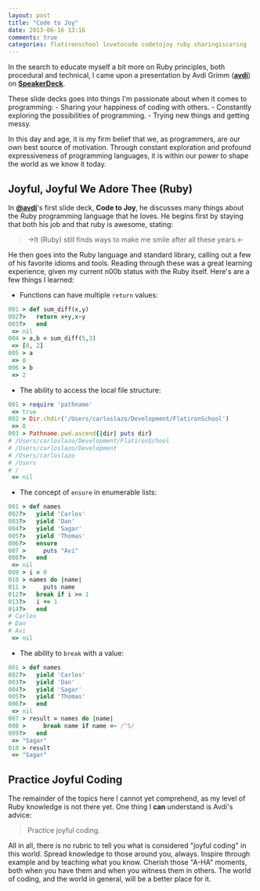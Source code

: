 ```yaml
---
layout: post
title: "Code to Joy"
date: 2013-06-16 13:16
comments: true
categories: flatironschool lovetocode codetojoy ruby sharingiscaring
---
```


In the search to educate myself a bit more on Ruby principles, both procedural and technical, I came upon a presentation by Avdi Grimm (**[avdi](https://speakerdeck.com/avdi "SpeakerDeck Website for avdi")**) on **[SpeakerDeck](http://speaderdeck.com "SpeakerDeck")**.  

These slide decks goes into things I'm passionate about when it comes to programming:
    - Sharing your happiness of coding with others.
    - Constantly exploring the possibilities of programming.
    - Trying new things and getting messy.

In this day and age, it is my firm belief that we, as programmers, are our own best source of motivation. Through constant exploration and profound expressiveness of programming languages, it is within our power to shape the world as we know it today.  

## Joyful, Joyful We Adore Thee (Ruby)

In **[@avdi](http://www.twitter.com/avdi "Avdi Grimm's Twitter")**'s first slide deck, **Code to Joy**, he discusses many things about the Ruby programming language that he loves. He begins first by staying that both his job and that ruby is awesome, stating:

>->It (Ruby) still finds ways to make me smile after all these years.<-

He then goes into the Ruby language and standard library, calling out a few of his favorite idioms and tools. Reading through these was a great learning experience, given my current n00b status with the Ruby itself. Here's are a few things I learned:  

* Functions can have multiple `return` values:
```ruby
001 > def sum_diff(x,y)
002?>   return x+y,x-y
003?>   end
 => nil 
004 > a,b = sum_diff(5,3)
 => [8, 2] 
005 > a
 => 8 
006 > b
 => 2 
```

* The ability to access the local file structure:
```ruby
001 > require 'pathname'
 => true 
002 > Dir.chdir('/Users/carloslazo/Development/FlatironSchool')
 => 0 
003 > Pathname.pwd.ascend{|dir| puts dir}
# /Users/carloslazo/Development/FlatironSchool
# /Users/carloslazo/Development
# /Users/carloslazo
# /Users
# /
 => nil 
```

* The concept of `ensure` in enumerable lists:
```ruby
001 > def names
002?>   yield 'Carlos'
003?>   yield 'Dan'
004?>   yield 'Sagar'
005?>   yield 'Thomas'
006?>   ensure
007 >     puts "Avi"
008?>   end
 => nil 
009 > i = 0
010 > names do |name|
011 >     puts name
012?>   break if i >= 1
013?>   i += 1
014?>   end
# Carlos
# Dan
# Avi
 => nil 
```

* The ability to `break` with a value:
```ruby
001 > def names
002?>   yield 'Carlos'
003?>   yield 'Dan'
004?>   yield 'Sagar'
005?>   yield 'Thomas'
006?>   end
 => nil 
007 > result = names do |name|
008 >     break name if name =~ /^S/
009?>   end
 => "Sagar" 
010 > result
 => "Sagar" 
```

## Practice Joyful Coding

The remainder of the topics here I cannot yet comprehend, as my level of Ruby knowledge is not there yet.  One thing I **can** understand is Avdi's advice:

>Practice joyful coding.

All in all, there is no rubric to tell you what is considered "joyful coding" in this world. Spread knowledge to those around you, always. Inspire through example and by teaching what you know. Cherish those "A-HA" moments, both when you have them and when you witness them in others. The world of coding, and the world in general, will be a better place for it.

